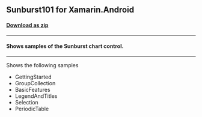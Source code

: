 ## Sunburst101 for Xamarin.Android
#### [Download as zip](https://downgit.github.io/#/home?url=https://github.com/GrapeCity/ComponentOne-Xamarin-Samples/tree/master/Android/Sunburst101)
____
#### Shows samples of the Sunburst chart control.
____
Shows the following samples


* GettingStarted
* GroupCollection
* BasicFeatures
* LegendAndTitles
* Selection
* PeriodicTable

